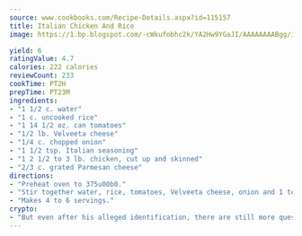 ```yaml
---
source: www.cookbooks.com/Recipe-Details.aspx?id=115157
title: Italian Chicken And Rice
image: https://1.bp.blogspot.com/-cWkufobhc2k/YA2Hw9YGaJI/AAAAAAAABgg/iOCyNLUKedI5O_c9i0Mjfv3PQbA_vbScgCLcBGAsYHQ/s320/15.png

yield: 6
ratingValue: 4.7
calories: 222 calories
reviewCount: 233
cookTime: PT2H
prepTime: PT23M
ingredients:
- "1 1/2 c. water"
- "1 c. uncooked rice"
- "1 14 1/2 oz. can tomatoes"
- "1/2 lb. Velveeta cheese"
- "1/4 c. chopped onion"
- "1 1/2 tsp. Italian seasoning"
- "1 2 1/2 to 3 lb. chicken, cut up and skinned"
- "2/3 c. grated Parmesan cheese"
directions:
- "Preheat oven to 375u00b0."
- "Stir together water, rice, tomatoes, Velveeta cheese, onion and 1 teaspoon Italian seasoning into greased 13 x 9-inch baking dish. Top with chicken; sprinkle with Parmesan cheese and remaining Italian seasoning. Bake 45 to 50 minutes or until chicken is tender. Let stand 5 minutes."
- "Makes 4 to 6 servings."
crypto:
- "But even after his alleged identification, there are still more questions than answers about the enigmatic creator of Bitcoin."
---
```

